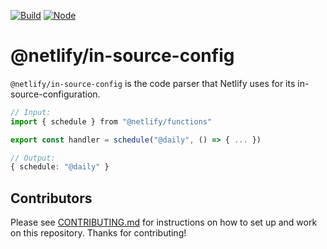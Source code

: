 [![Build](https://github.com/netlify/in-source-config/workflows/Build/badge.svg)](https://github.com/netlify/in-source-config/actions)
[![Node](https://img.shields.io/node/v/@netlify/in-source-config.svg?logo=node.js)](https://www.npmjs.com/package/@netlify/in-source-config)

# @netlify/in-source-config

`@netlify/in-source-config` is the code parser that Netlify uses for its in-source-configuration.

```ts
// Input:
import { schedule } from "@netlify/functions"

export const handler = schedule("@daily", () => { ... })

// Output:
{ schedule: "@daily" }
```

## Contributors

Please see [CONTRIBUTING.md](./CONTRIBUTING.md) for instructions on how to set up and work on this repository. Thanks
for contributing!
